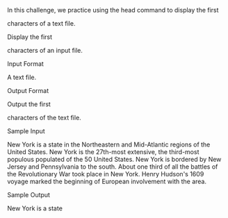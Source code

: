 In this challenge, we practice using the head command to display the first

characters of a text file.

Display the first

characters of an input file.

Input Format

A text file.

Output Format

Output the first

characters of the text file.

Sample Input

 New York is a state in the Northeastern and Mid-Atlantic regions of the United States. 
New York is the 27th-most extensive, the third-most populous populated of the 50 United States. 
New York is bordered by New Jersey and Pennsylvania to the south.
About one third of all the battles of the Revolutionary War took place in New York.
Henry Hudson's 1609 voyage marked the beginning of European involvement with the area.

Sample Output

New York is a state 
